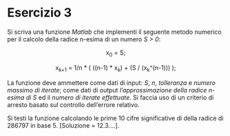 # Esercizio 3

Si scriva una funzione *Matlab* che implementi il seguente metodo numerico per il calcolo della radice n-esima di un numero *S > 0*:

<center>
x<sub>0</sub> =  S;

x<sub>k+1</sub> = 1/n \* ( ((n-1) \* x<sub>k</sub>) + (S / (x<sub>k</sub>^(n-1))) );
</center>

La funzione deve ammettere come dati di input: *S*, *n*, *tolleranza* e *numero massimo di iterate*; come dati di output *l’approssimazione della radice n-esima di S* ed il *numero di iterate effettuate*. Si faccia uso di un criterio di arresto basato sul controllo dell’errore relativo.

Si testi la funzione calcolando le prime 10 cifre significative di della radice di 286797 in base 5.
[Soluzione = 12.3....].
